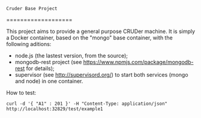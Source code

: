 	Cruder Base Project
===================

This project aims to provide a general purpose CRUDer machine.
It is simply a Docker container, based on the "mongo" base container, with the following aditions:
- node.js (the lastest version, from the source);
- mongodb-rest project (see https://www.npmjs.com/package/mongodb-rest for details);
- supervisor (see http://supervisord.org/) to start both services (mongo and node) in one container.

How to test:
```
curl -d '{ "A1" : 201 }' -H "Content-Type: application/json" http://localhost:32829/test/example1
```
